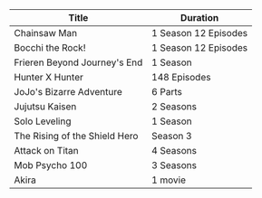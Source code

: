 | Title | Duration | 
| --- | --- |
| Chainsaw Man | 1 Season 12 Episodes |
| Bocchi the Rock! | 1 Season 12 Episodes |
| Frieren Beyond Journey's End | 1 Season |
| Hunter X Hunter | 148 Episodes |
| JoJo's Bizarre Adventure | 6 Parts |
| Jujutsu Kaisen | 2 Seasons |
| Solo Leveling | 1 Season |
| The Rising of the Shield Hero | Season 3 |
| Attack on Titan | 4 Seasons |
| Mob Psycho 100 | 3 Seasons |
| Akira | 1 movie |
